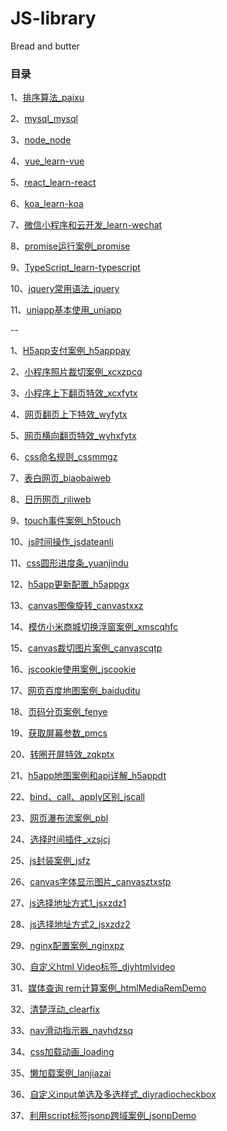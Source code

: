# JS-library

Bread and butter

### 目录
1、[排序算法_paixu](https://github.com/fengfanv/JS-library/blob/master/paixu/README.md)

2、[mysql_mysql](https://github.com/fengfanv/JS-library/blob/master/mysql/README.md)

3、[node_node](https://github.com/fengfanv/JS-library/blob/master/node/README.md)

4、[vue_learn-vue](https://github.com/fengfanv/JS-library/blob/master/learn-vue/README.md)

5、[react_learn-react](https://github.com/fengfanv/JS-library/blob/master/learn-react/README.md)

6、[koa_learn-koa](https://github.com/fengfanv/JS-library/blob/master/learn-koa)

7、[微信小程序和云开发_learn-wechat](https://github.com/fengfanv/JS-library/blob/master/learn-wechat)

8、[promise运行案例_promise](https://github.com/fengfanv/JS-library/blob/master/promise)

9、[TypeScript_learn-typescript](https://github.com/fengfanv/JS-library/blob/master/learn-typescript)

10、[jquery常用语法_jquery](https://github.com/fengfanv/JS-library/blob/master/jquery)

11、[uniapp基本使用_uniapp](https://github.com/fengfanv/JS-library/blob/master/uniapp)

--

1、[H5app支付案例_h5apppay](https://github.com/fengfanv/JS-library/tree/master/h5apppay)

2、[小程序照片裁切案例_xcxzpcq](https://github.com/fengfanv/JS-library/tree/master/xcxzpcq)

3、[小程序上下翻页特效_xcxfytx](https://github.com/fengfanv/JS-library/tree/master/xcxfytx)

4、[网页翻页上下特效_wyfytx](https://github.com/fengfanv/JS-library/tree/master/wyfytx)

5、[网页横向翻页特效_wyhxfytx](https://github.com/fengfanv/JS-library/tree/master/wyhxfytx)

6、[css命名规则_cssmmgz](https://github.com/fengfanv/JS-library/tree/master/cssmmgz)

7、[表白网页_biaobaiweb](https://github.com/fengfanv/JS-library/tree/master/biaobaiweb)

8、[日历网页_riliweb](https://github.com/fengfanv/JS-library/tree/master/riliweb)

9、[touch事件案例_h5touch](https://github.com/fengfanv/JS-library/tree/master/h5touch)

10、[js时间操作_jsdateanli](https://github.com/fengfanv/JS-library/tree/master/jsdateanli)

11、[css圆形进度条_yuanjindu](https://github.com/fengfanv/JS-library/tree/master/yuanjindu)

12、[h5app更新配置_h5appgx](https://github.com/fengfanv/JS-library/tree/master/h5appgx)

13、[canvas图像旋转_canvastxxz](https://github.com/fengfanv/JS-library/tree/master/canvastxxz)

14、[模仿小米商城切换浮窗案例_xmscqhfc](https://github.com/fengfanv/JS-library/tree/master/xmscqhfc)

15、[canvas裁切图片案例_canvascqtp](https://github.com/fengfanv/JS-library/tree/master/canvascqtp)

16、[jscookie使用案例_jscookie](https://github.com/fengfanv/JS-library/tree/master/jscookie)

17、[网页百度地图案例_baiduditu](https://github.com/fengfanv/JS-library/tree/master/baiduditu)

18、[页码分页案例_fenye](https://github.com/fengfanv/JS-library/tree/master/fenye)

19、[获取屏幕参数_pmcs](https://github.com/fengfanv/JS-library/tree/master/pmcs)

20、[转圈开屏特效_zqkptx](https://github.com/fengfanv/JS-library/tree/master/zqkptx)

21、[h5app地图案例和api详解_h5appdt](https://github.com/fengfanv/JS-library/tree/master/h5appdt)

22、[bind、call、apply区别_jscall](https://github.com/fengfanv/JS-library/tree/master/jscall)

23、[网页瀑布流案例_pbl](https://github.com/fengfanv/JS-library/tree/master/pbl)

24、[选择时间插件_xzsjcj](https://github.com/fengfanv/JS-library/tree/master/xzsjcj)

25、[js封装案例_jsfz](https://github.com/fengfanv/JS-library/tree/master/jsfz)

26、[canvas字体显示图片_canvasztxstp](https://github.com/fengfanv/JS-library/tree/master/canvasztxstp)

27、[js选择地址方式1_jsxzdz1](https://github.com/fengfanv/JS-library/tree/master/jsxzdz1)

28、[js选择地址方式2_jsxzdz2](https://github.com/fengfanv/JS-library/tree/master/jsxzdz2)

29、[nginx配置案例_nginxpz](https://github.com/fengfanv/JS-library/tree/master/nginxpz)

30、[自定义html Video标签_diyhtmlvideo](https://github.com/fengfanv/JS-library/tree/master/diyhtmlvideo)

31、[媒体查询 rem计算案例_htmlMediaRemDemo](https://github.com/fengfanv/JS-library/tree/master/htmlMediaRemDemo)

32、[清楚浮动_clearfix](https://github.com/fengfanv/JS-library/tree/master/clearfix)

33、[nav滑动指示器_navhdzsq](https://github.com/fengfanv/JS-library/tree/master/navhdzsq)

34、[css加载动画_loading](https://github.com/fengfanv/JS-library/tree/master/loading)

35、[懒加载案例_lanjiazai](https://github.com/fengfanv/JS-library/tree/master/lanjiazai)

36、[自定义input单选及多选样式_diyradiocheckbox](https://github.com/fengfanv/JS-library/tree/master/diyradiocheckbox)

37、[利用script标签jsonp跨域案例_jsonpDemo](https://github.com/fengfanv/JS-library/tree/master/jsonpDemo)